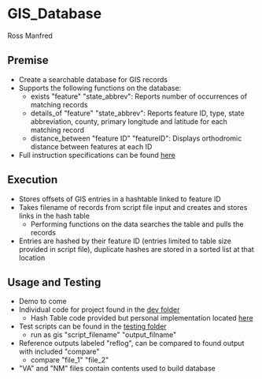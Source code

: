 # GIS_Database
Ross Manfred
## Premise
- Create a searchable database for GIS records
- Supports the following functions on the database:
  - exists  "feature" "state_abbrev": Reports number of occurrences of matching records
  - details_of  "feature" "state_abbrev": Reports feature ID, type, state abbreviation, county, primary longitude and latitude for each matching record
  - distance_between  "feature ID"  "featureID": Displays orthodromic distance between features at each ID
- Full instruction specifications can be found [here](C_GIS.pdf)
## Execution
- Stores offsets of GIS entries in a hashtable linked to feature ID
- Takes filename of records from script file input and creates and stores links in the hash table
  - Performing functions on the data searches the table and pulls the records
- Entries are hashed by their feature ID (entries limited to table size provided in script file), duplicate hashes are stored in a sorted list at that location
## Usage and Testing
- Demo to come
- Individual code for project found in the [dev folder](main/dev)
  - Hash Table code provided but personal implementation located [here](main/StringHashTable.c)
- Test scripts can be found in the [testing folder](main/testing)
  - run as gis "script_filename" "output_filname"
- Reference outputs labeled "reflog", can be compared to found output with included "compare"
  - compare "file_1" "file_2"
- "VA" and "NM" files contain contents used to build database
